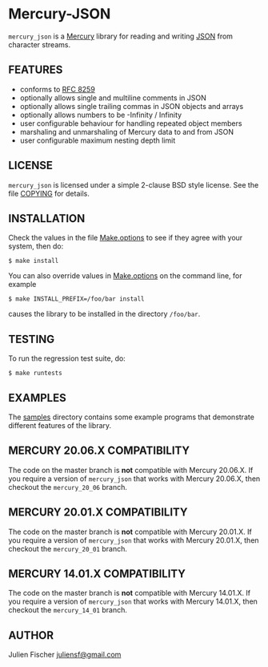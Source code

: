 # Mercury-JSON

`mercury_json` is a [Mercury](http://www.mercurylang.org) library for reading
and writing [JSON](http://www.json.org) from character streams.

## FEATURES

* conforms to [RFC 8259](https://www.rfc-editor.org/rfc/rfc8259.txt)
* optionally allows single and multiline comments in JSON
* optionally allows single trailing commas in JSON objects and arrays
* optionally allows numbers to be -Infinity / Infinity
* user configurable behaviour for handling repeated object members
* marshaling and unmarshaling of Mercury data to and from JSON
* user configurable maximum nesting depth limit

## LICENSE

`mercury_json` is licensed under a simple 2-clause BSD style license.  See the
file [COPYING](COPYING) for details.

## INSTALLATION

Check the values in the file [Make.options](Make.options) to see if they agree
with your system, then do:

    $ make install

You can also override values in [Make.options](Make.options) on the command
line, for example

    $ make INSTALL_PREFIX=/foo/bar install

causes the library to be installed in the directory `/foo/bar`.

## TESTING

To run the regression test suite, do:

    $ make runtests

## EXAMPLES

The [samples](samples) directory contains some example programs that
demonstrate different features of the library.

## MERCURY 20.06.X COMPATIBILITY

The code on the master branch is **not** compatible with Mercury 20.06.X.
If you require a version of `mercury_json` that works with Mercury 20.06.X,
then checkout the `mercury_20_06` branch.

## MERCURY 20.01.X COMPATIBILITY

The code on the master branch is **not** compatible with Mercury 20.01.X.
If you require a version of `mercury_json` that works with Mercury 20.01.X,
then checkout the `mercury_20_01` branch.

## MERCURY 14.01.X COMPATIBILITY

The code on the master branch is **not** compatible with Mercury 14.01.X.
If you require a version of `mercury_json` that works with Mercury 14.01.X,
then checkout the `mercury_14_01` branch.

## AUTHOR

Julien Fischer <juliensf@gmail.com>
